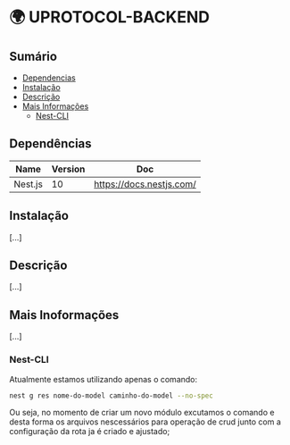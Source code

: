 # 🌍 UPROTOCOL-BACKEND

## Sumário

- [Dependencias](#dependências)
- [Instalação](#instalação)
- [Descrição](#descrição)
- [Mais Informações](#mais-inoformações)
  - [Nest-CLI](#nest-cli)

## Dependências

| Name    | Version | Doc                      |
| ------- | ------- | ------------------------ |
| Nest.js | 10      | https://docs.nestjs.com/ |

## Instalação

[...]

## Descrição

[...]

## Mais Inoformações

[...]

### Nest-CLI

Atualmente estamos utilizando apenas o comando:

```bash
nest g res nome-do-model caminho-do-model --no-spec
```

Ou seja, no momento de criar um novo módulo excutamos o comando e desta forma os arquivos nescessários para operação de crud junto com a configuração da rota ja é criado e ajustado;
